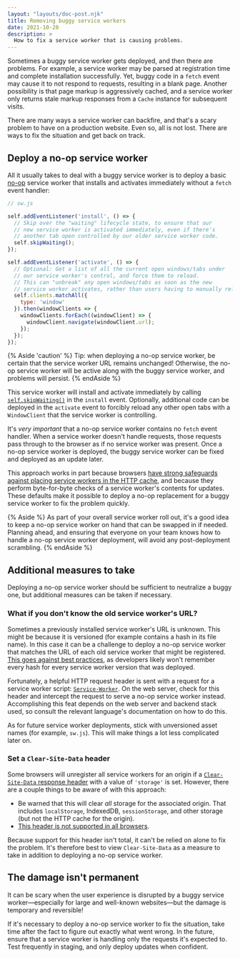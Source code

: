 ```yaml
---
layout: "layouts/doc-post.njk"
title: Removing buggy service workers
date: 2021-10-20
description: >
  How to fix a service worker that is causing problems.
---
```


Sometimes a buggy service worker gets deployed,
and then there are problems.
For example, a service worker may be parsed at registration time and complete installation successfully.
Yet, buggy code in a `fetch` event may cause it to not respond to requests,
resulting in a blank page. Another possibility is that page markup is aggressively cached,
and a service worker only returns stale markup responses from a `Cache` instance for subsequent visits.

There are many ways a service worker can backfire,
and that's a scary problem to have on a production website.
Even so, all is not lost. There are ways to fix the situation and get back on track.

## Deploy a no-op service worker

All it usually takes to deal with a buggy service worker is to deploy a basic
[no-op](https://en.wikipedia.org/wiki/NOP_(code)) service worker that installs and activates immediately without a `fetch` event handler:

```js
// sw.js

self.addEventListener('install', () => {
  // Skip over the "waiting" lifecycle state, to ensure that our
  // new service worker is activated immediately, even if there's
  // another tab open controlled by our older service worker code.
  self.skipWaiting();
});

self.addEventListener('activate', () => {
  // Optional: Get a list of all the current open windows/tabs under
  // our service worker's control, and force them to reload.
  // This can "unbreak" any open windows/tabs as soon as the new
  // service worker activates, rather than users having to manually reload.
  self.clients.matchAll({
    type: 'window'
  }).then(windowClients => {
    windowClients.forEach((windowClient) => {
      windowClient.navigate(windowClient.url);
    });
  });
});
```

{% Aside 'caution' %}
Tip: when deploying a no-op service worker,
be certain that the service worker URL remains unchanged!
Otherwise, the no-op service worker will be active along with the buggy service worker, and problems will persist.
{% endAside %}

This service worker will install and activate immediately by calling
[`self.skipWaiting()`](https://developer.mozilla.org/docs/Web/API/ServiceWorkerGlobalScope/skipWaiting) in the `install` event.
Optionally, additional code can be deployed in the `activate` event to forcibly reload any other open tabs with a `WindowClient` that the service worker is controlling.

It's _very important_ that a no-op service worker contains no `fetch` event handler.
When a service worker doesn't handle requests,
those requests pass through to the browser as if no service worker was present.
Once a no-op service worker is deployed, the buggy service worker can be fixed and deployed as an update later.

This approach works in part because browsers [have strong safeguards against placing service workers in the HTTP cache](https://developers.google.com/web/updates/2019/09/fresher-sw), and because they perform byte-for-byte checks of a service worker's contents for updates.
These defaults make it possible to deploy a no-op replacement for a buggy service worker to fix the problem quickly.

{% Aside %}
As part of your overall service worker roll out,
it's a good idea to keep a no-op service worker on hand that can be swapped in if needed.
Planning ahead, and ensuring that everyone on your team knows how to handle a no-op service worker deployment,
will avoid any post-deployment scrambling.
{% endAside %}

## Additional measures to take

Deploying a no-op service worker should be sufficient to neutralize a buggy one,
but additional measures can be taken if necessary.

### What if you don't know the old service worker's URL?

Sometimes a previously installed service worker's URL is unknown.
This might be because it is versioned (for example contains a hash in its file name).
In this case it can be a challenge to deploy a no-op service worker that matches the URL of each old service worker that might be registered.
[This goes against best practices](https://developers.google.com/web/fundamentals/primers/service-workers/lifecycle#avoid-url-change),
as developers likely won't remember every hash for every service worker version that was deployed.

Fortunately, a helpful HTTP request header is sent with a request for a service worker script:
[`Service-Worker`](https://w3c.github.io/ServiceWorker/#service-worker-script-request).
On the web server, check for this header and intercept the request to serve a no-op service worker instead.
Accomplishing this feat depends on the web server and backend stack used, so consult the relevant language's documentation on how to do this.

As for future service worker deployments, stick with unversioned asset names (for example, `sw.js`).
This will make things a lot less complicated later on.

### Set a `Clear-Site-Data` header

Some browsers will unregister all service workers for an origin if a
[`Clear-Site-Data` response header](https://developer.mozilla.org/docs/Web/HTTP/Headers/Clear-Site-Data) with a value of `'storage'` is set.
However, there are a couple things to be aware of with this approach:

- Be warned that this will clear _all_ storage for the associated origin. That includes `localStorage`, IndexedDB, `sessionStorage`, and other storage (but not the HTTP cache for the origin).
- [This header is not supported in all browsers](https://caniuse.com/mdn-http_headers_clear-site-data_storage).

Because support for this header isn't total, it can't be relied on alone to fix the problem.
It's therefore best to view `Clear-Site-Data` as a measure to take in addition to deploying a no-op service worker.

## The damage isn't permanent

It can be scary when the user experience is disrupted by a buggy service worker&mdash;especially for large and well-known websites&mdash;but the damage is temporary and reversible!

If it's necessary to deploy a no-op service worker to fix the situation,
take time after the fact to figure out exactly what went wrong.
In the future, ensure that a service worker is handling only the requests it's expected to.
Test frequently in staging, and only deploy updates when confident.
